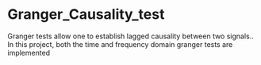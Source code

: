 # Granger_Causality_test
Granger tests allow one to establish  lagged causality between two signals.. In this project, both the time and frequency domain granger tests are implemented
